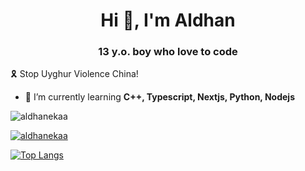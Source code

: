 <h1 align="center">Hi 👋, I'm Aldhan</h1>
<h3 align="center">13 y.o. boy who love to code</h3>

🎗️ Stop Uyghur Violence China!

- 🌱 I’m currently learning **C++, Typescript, Nextjs, Python, Nodejs**


<p><img align="center" src="https://github-readme-streak-stats.herokuapp.com/?user=aldhanekaa&" alt="aldhanekaa" /></p>
<p align="left"> <a href="https://github.com/ryo-ma/github-profile-trophy"><img src="https://github-profile-trophy.vercel.app/?username=aldhanekaa" alt="aldhanekaa" /></a> </p>

[![Top Langs](https://github-readme-stats.vercel.app/api/top-langs/?username=Aldhanekaa&layout=compact)](https://github.com/anuraghazra/github-readme-stats)
